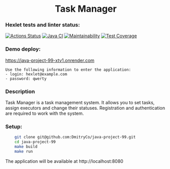 # <h1 align="center">Task Manager</h1>
### Hexlet tests and linter status:
[![Actions Status](https://github.com/DmitryCo/java-project-99/actions/workflows/hexlet-check.yml/badge.svg)](https://github.com/DmitryCo/java-project-99/actions)
[![Java CI](https://github.com/DmitryCo/java-project-99/actions/workflows/main.yml/badge.svg)](https://github.com/DmitryCo/java-project-99/actions/workflows/main.yml)
[![Maintainability](https://api.codeclimate.com/v1/badges/9cbf632a27c8ed207c58/maintainability)](https://codeclimate.com/github/DmitryCo/java-project-991/maintainability)
[![Test Coverage](https://api.codeclimate.com/v1/badges/9cbf632a27c8ed207c58/test_coverage)](https://codeclimate.com/github/DmitryCo/java-project-991/test_coverage)

### Demo deploy:
https://java-project-99-xtv1.onrender.com

``` 
Use the following information to enter the application:
- login: hexlet@example.com
- password: qwerty
``` 

### Description
Task Manager is a task management system. It allows you to set tasks, assign executors and change their statuses.
Registration and authentication are required to work with the system.

### Setup:
```bash
    git clone git@github.com:DmitryCo/java-project-99.git
    cd java-project-99
    make build
    make run
```
The application will be available at http://localhost:8080